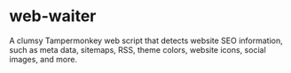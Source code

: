 # web-waiter
A clumsy Tampermonkey web script that detects website SEO information, such as meta data, sitemaps, RSS, theme colors, website icons, social images, and more.
